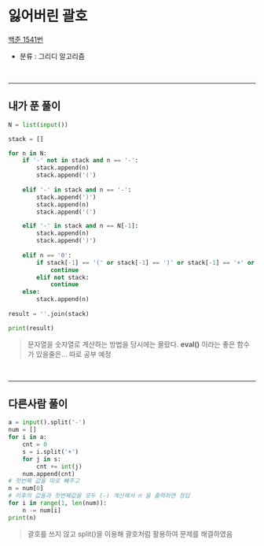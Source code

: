 # 잃어버린 괄호
[백준 1541번](https://www.acmicpc.net/problem/1541)
* 분류 : 그리디 알고리즘

<br>

- - -


## 내가 푼 풀이 
```python
N = list(input())

stack = []

for n in N:
    if '-' not in stack and n == '-':
        stack.append(n)
        stack.append('(')
    
    elif '-' in stack and n == '-':
        stack.append(')')
        stack.append(n)
        stack.append('(')

    elif '-' in stack and n == N[-1]:
        stack.append(n)
        stack.append(')')
    
    elif n == '0':
        if stack[-1] == '(' or stack[-1] == ')' or stack[-1] == '+' or stack[-1] == '-':
            continue    
        elif not stack:
            continue
    else:
        stack.append(n)
        
result = ''.join(stack)

print(result)
```
> 문자열을 숫자열로 계산하는 방법을 당시에는 몰랐다. **eval()** 이라는 좋은 함수가 있을줄은... 따로 공부 예정
<br>

- - -


## 다른사람 풀이
```python
a = input().split('-')
num = []
for i in a:
    cnt = 0
    s = i.split('+')
    for j in s:
        cnt += int(j)
    num.append(cnt)
# 첫번째 값을 따로 뺴주고
n = num[0]
# 이후의 값들과 첫번째값을 모두 (-) 계산해서 n 을 출력하면 정답
for i in range(1, len(num)):
    n -= num[i]
print(n)
```
> 괄호를 쓰지 않고 split()을 이용해 괄호처럼 활용하여 문제를 해결하였음
